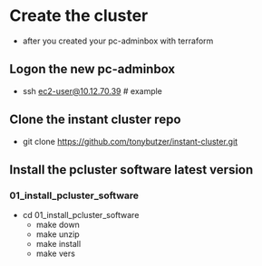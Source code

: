# Create the cluster

- after you created your pc-adminbox with terraform

## Logon the new pc-adminbox

- ssh ec2-user@10.12.70.39  # example

## Clone the instant cluster repo

- git clone https://github.com/tonybutzer/instant-cluster.git

## Install the pcluster software latest version
### 01_install_pcluster_software

- cd 01_install_pcluster_software
    - make down
    - make unzip
    - make install
    - make vers
